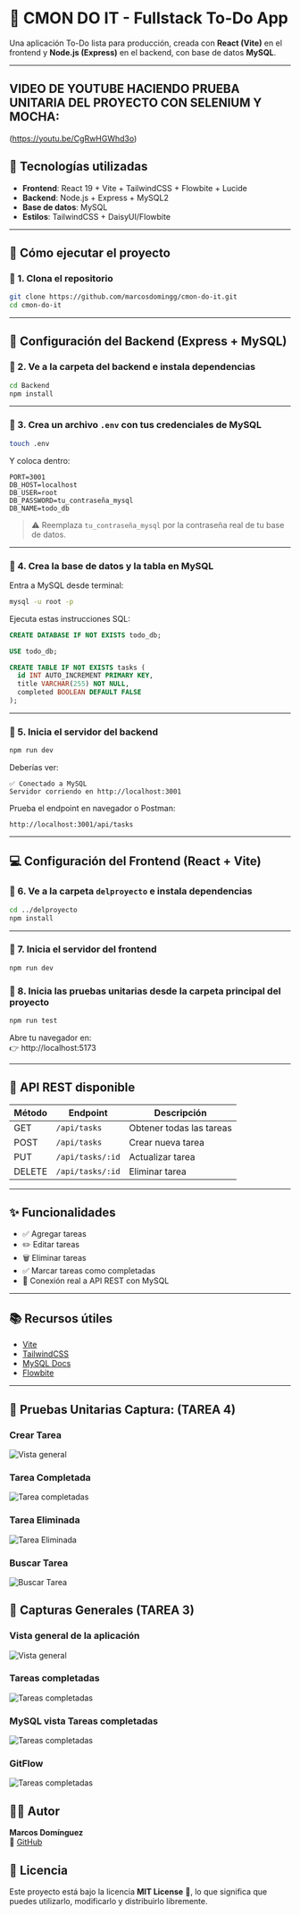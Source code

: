 # 📝 CMON DO IT - Fullstack To-Do App

Una aplicación To-Do lista para producción, creada con **React (Vite)** en el frontend y **Node.js (Express)** en el backend, con base de datos **MySQL**.

---

## VIDEO DE YOUTUBE HACIENDO PRUEBA UNITARIA DEL PROYECTO CON SELENIUM Y MOCHA:

(https://youtu.be/CgRwHGWhd3o)


## 🧱 Tecnologías utilizadas

- **Frontend**: React 19 + Vite + TailwindCSS + Flowbite + Lucide
- **Backend**: Node.js + Express + MySQL2
- **Base de datos**: MySQL
- **Estilos**: TailwindCSS + DaisyUI/Flowbite

---

## 🚀 Cómo ejecutar el proyecto

### 🔹 1. Clona el repositorio

```bash
git clone https://github.com/marcosdomingg/cmon-do-it.git
cd cmon-do-it
```

---

## 🔧 Configuración del Backend (Express + MySQL)

### 🔹 2. Ve a la carpeta del backend e instala dependencias

```bash
cd Backend
npm install
```

---

### 🔹 3. Crea un archivo `.env` con tus credenciales de MySQL

```bash
touch .env
```

Y coloca dentro:

```
PORT=3001
DB_HOST=localhost
DB_USER=root
DB_PASSWORD=tu_contraseña_mysql
DB_NAME=todo_db
```

> ⚠️ Reemplaza `tu_contraseña_mysql` por la contraseña real de tu base de datos.

---

### 🔹 4. Crea la base de datos y la tabla en MySQL

Entra a MySQL desde terminal:

```bash
mysql -u root -p
```

Ejecuta estas instrucciones SQL:

```sql
CREATE DATABASE IF NOT EXISTS todo_db;

USE todo_db;

CREATE TABLE IF NOT EXISTS tasks (
  id INT AUTO_INCREMENT PRIMARY KEY,
  title VARCHAR(255) NOT NULL,
  completed BOOLEAN DEFAULT FALSE
);
```

---

### 🔹 5. Inicia el servidor del backend

```bash
npm run dev
```

Deberías ver:

```
✅ Conectado a MySQL
Servidor corriendo en http://localhost:3001
```

Prueba el endpoint en navegador o Postman:

```
http://localhost:3001/api/tasks
```

---

## 💻 Configuración del Frontend (React + Vite)

### 🔹 6. Ve a la carpeta `delproyecto` e instala dependencias

```bash
cd ../delproyecto
npm install
```

---

### 🔹 7. Inicia el servidor del frontend

```bash
npm run dev
```

### 🔹 8. Inicia las pruebas unitarias desde la carpeta principal del proyecto

```bash
npm run test
```


Abre tu navegador en:  
👉 http://localhost:5173

---

## 📡 API REST disponible

| Método | Endpoint         | Descripción              |
| ------ | ---------------- | ------------------------ |
| GET    | `/api/tasks`     | Obtener todas las tareas |
| POST   | `/api/tasks`     | Crear nueva tarea        |
| PUT    | `/api/tasks/:id` | Actualizar tarea         |
| DELETE | `/api/tasks/:id` | Eliminar tarea           |

---

## ✨ Funcionalidades

- ✅ Agregar tareas
- ✏️ Editar tareas
- 🗑️ Eliminar tareas
- ✅ Marcar tareas como completadas
- 🔄 Conexión real a API REST con MySQL

---

## 📚 Recursos útiles

- [Vite](https://vitejs.dev/)
- [TailwindCSS](https://tailwindcss.com/)
- [MySQL Docs](https://dev.mysql.com/doc/)
- [Flowbite](https://flowbite.com/)

---

## 🧪 Pruebas Unitarias Captura: (TAREA 4)

### Crear Tarea

![Vista general](/screenshot_mocha/tarea-creada.png)

### Tarea Completada

![Tarea completadas](/screenshot_mocha/tarea-completada.png)

### Tarea Eliminada

![Tarea Eliminada](/screenshot_mocha/tarea-eliminada.png)

### Buscar Tarea

![Buscar Tarea](/screenshot_mocha/buscar-tarea.png)


## 📸 Capturas Generales (TAREA 3)

### Vista general de la aplicación 

![Vista general](/public/screenshots/VISTA-GENERAL.png)

### Tareas completadas

![Tareas completadas](/public/screenshots/TAREAS-COMPLETADAS.png)

### MySQL vista Tareas completadas

![Tareas completadas](/public/screenshots/SELECT-SQL.png)

### GitFlow

![Tareas completadas](/public/screenshots/GitFlow.png)

## 👨‍💻 Autor

**Marcos Domínguez**  
🔗 [GitHub](https://github.com/marcosdomingg)

## 📜 Licencia

Este proyecto está bajo la licencia **MIT License** 📄, lo que significa que puedes utilizarlo, modificarlo y distribuirlo libremente.

